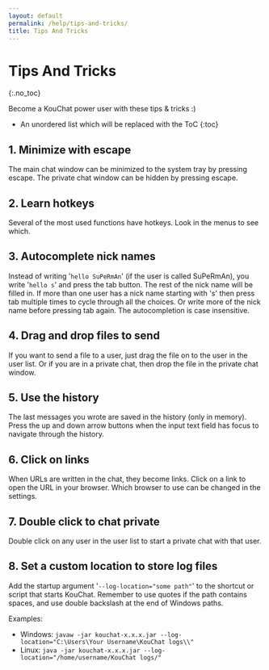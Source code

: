 ```yaml
---
layout: default
permalink: /help/tips-and-tricks/
title: Tips And Tricks
---
```


# Tips And Tricks
{:.no_toc}

Become a KouChat power user with these tips & tricks :)

* An unordered list which will be replaced with the ToC
{:toc}


## 1. Minimize with escape

The main chat window can be minimized to the system tray by pressing escape. The private chat window can be hidden by pressing escape.


## 2. Learn hotkeys

Several of the most used functions have hotkeys. Look in the menus to see which.


## 3. Autocomplete nick names

Instead of writing '`hello SuPeRmAn`' (if the user is called SuPeRmAn), you write '`hello s`' and press the tab button. The rest of the nick name will be filled in. If more than one user has a nick name starting with 's' then press tab multiple times to cycle through all the choices. Or write more of the nick name before pressing tab again. The autocompletion is case insensitive.


## 4. Drag and drop files to send

If you want to send a file to a user, just drag the file on to the user in the user list. Or if you are in a private chat, then drop the file in the private chat window.


## 5. Use the history

The last messages you wrote are saved in the history (only in memory). Press the up and down arrow buttons when the input text field has focus to navigate through the history.


## 6. Click on links

When URLs are written in the chat, they become links. Click on a link to open the URL in your browser. Which browser to use can be changed in the settings.


## 7. Double click to chat private

Double click on any user in the user list to start a private chat with that user.


## 8. Set a custom location to store log files

Add the startup argument '`--log-location="some path"`' to the shortcut or script that starts KouChat. Remember to use quotes if the path contains spaces, and use double backslash at the end of Windows paths.

Examples:

  * Windows: `javaw -jar kouchat-x.x.x.jar --log-location="C:\Users\Your Username\KouChat logs\\"`
  * Linux: `java -jar kouchat-x.x.x.jar --log-location="/home/username/KouChat logs/"`
